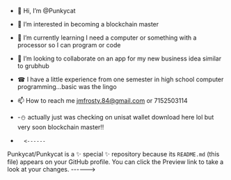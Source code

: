 - 👋 Hi, I’m @Punkycat
- 👀 I’m interested in becoming a blockchain master
- 🌱 I’m currently learning I need a computer or something with a processor so I can program or code
- 💞️ I’m looking to collaborate on an app for my new business idea similar to grubhub 
- ☎  I have a little experience from one semester in high school computer programming...basic was the lingo
- 📫 How to reach me jmfrosty.84@gmail.com or 7152503114 
- -⛄ actually just was checking on unisat wallet download here lol but very soon blockchain master!!   

-       <------  
Punkycat/Punkycat is a ✨ special ✨ repository because its `README.md` (this file) appears on your GitHub profile.
You can click the Preview link to take a look at your changes.
     ------>
